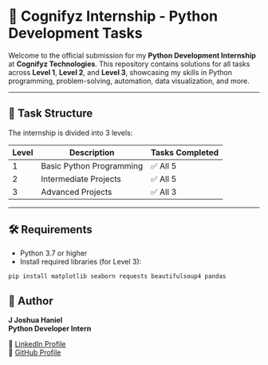 # 🐍 Cognifyz Internship - Python Development Tasks

Welcome to the official submission for my **Python Development Internship** at **Cognifyz Technologies**. This repository contains solutions for all tasks across **Level 1**, **Level 2**, and **Level 3**, showcasing my skills in Python programming, problem-solving, automation, data visualization, and more.

---

## 🧩 Task Structure

The internship is divided into 3 levels:

| Level | Description                        | Tasks Completed |
|-------|------------------------------------|-----------------|
| 1     | Basic Python Programming           | ✅ All 5        |
| 2     | Intermediate Projects              | ✅ All 5        |
| 3     | Advanced Projects                  | ✅ All 3        |

---

## 🛠️ Requirements

- Python 3.7 or higher
- Install required libraries (for Level 3):
```bash
pip install matplotlib seaborn requests beautifulsoup4 pandas
```
## 🙌 Author

**J Joshua Haniel**  
**Python Developer Intern**  

🔗 [LinkedIn Profile](http://www.linkedin.com/in/joshuahanielgts)  
🐙 [GitHub Profile](https://github.com/joshuahanielgts/)

